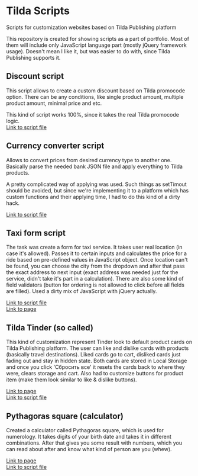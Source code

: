 # Tilda Scripts
Scripts for customization websites based on Tilda Publishing platform

This repository is created for showing scripts as a part of portfolio.
Most of them will include only JavaScript language part (mostly jQuery framework usage). 
Doesn't mean I like it, but was easier to do with, since Tilda Publishing supports it.


## Discount script
This script allows to create a custom discount based on Tilda promocode option. 
There can be any conditions, like single product amount, multiple product amount, minimal price and etc.

This kind of script works 100%, since it takes the real Tilda promocode logic.  
[Link to script file](https://github.com/michailozdemir/tilda-scripts/blob/master/tilda-discount.js)


## Currency converter script
Allows to convert prices from desired currency type to another one.
Basically parse the needed bank JSON file and apply everything to Tilda products.

A pretty complicated way of applying was used. Such things as setTimout should be avoided, but since we're implementing it to a platform which has custom functions and their applying time, I had to do this kind of a dirty hack.

[Link to script file](https://github.com/michailozdemir/tilda-scripts/blob/master/tilda-currency-converter.js)


## Taxi form script
The task was create a form for taxi service. It takes user real location (in case it's allowed). Passes it to certain inputs and calculates the price for a ride based on pre-defined values in JavaScript object. Once location can't be found, you can choose the city from the dropdown and after that pass the exact address to next input (exact address was needed just for the service, didn't take it's part in a calculation). There are also some kind of field validators (button for ordering is not allowed to click before all fields are filled). Used a dirty mix of JavaScript with jQuery actually.  

[Link to script file](https://github.com/michailozdemir/tilda-scripts/blob/master/tilda-taxi-form.js)  
[Link to page](https://javascriptislife.tilda.ws/taxi-form)


## Tilda Tinder (so called)
This kind of customization represent Tinder look to default product cards on Tilda Publishing platform. The user can like and dislike cards with products (basically travel destinations). Liked cards go to cart, disliked cards just fading out and stay in hidden state. Both cards are stored in Local Storage and once you click 'Сбросить все' it resets the cards back to where they were, clears storage and cart. Also had to customize buttons for product item (make them look similar to like & dislike buttons).

[Link to page](https://javascriptislife.tilda.ws/tilda-tinder)  
[Link to script file](https://github.com/michailozdemir/tilda-scripts/blob/master/tilda-tinder.js)

## Pythagoras square (calculator)
Created a calculator called Pythagoras square, which is used for numerology. It takes digits of your birth date and takes it in different combinations. After that gives you some result with numbers, which you can read about after and know what kind of person are you (whew).

[Link to page](https://javascriptislife.tilda.ws/pythagoras-square)  
[Link to script file](https://github.com/michailozdemir/tilda-scripts/blob/master/tilda-pythagoras-square.js)

